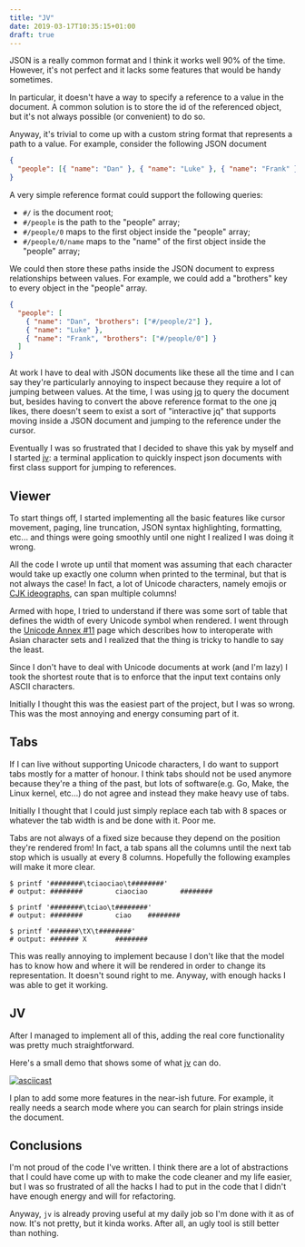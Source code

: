 ```yaml
---
title: "JV"
date: 2019-03-17T10:35:15+01:00
draft: true
---
```


JSON is a really common format and I think it works well 90% of the time.
However, it's not perfect and it lacks some features that would be handy
sometimes.

In particular, it doesn't have a way to specify a reference to a value in the
document. A common solution is to store the id of the referenced object, but
it's not always possible (or convenient) to do so.

Anyway, it's trivial to come up with a custom string format that represents a
path to a value. For example, consider the following JSON document

```json
{
  "people": [{ "name": "Dan" }, { "name": "Luke" }, { "name": "Frank" }]
}
```

A very simple reference format could support the following queries:

- `#/` is the document root;
- `#/people` is the path to the "people" array;
- `#/people/0` maps to the first object inside the "people" array;
- `#/people/0/name` maps to the "name" of the first object inside the "people"
  array;

We could then store these paths inside the JSON document to express
relationships between values. For example, we could add a "brothers" key to
every object in the "people" array.

```json
{
  "people": [
    { "name": "Dan", "brothers": ["#/people/2"] },
    { "name": "Luke" },
    { "name": "Frank", "brothers": ["#/people/0"] }
  ]
}
```

At work I have to deal with JSON documents like these all the time and I can say
they're particularly annoying to inspect because they require a lot of jumping
between values. At the time, I was using [jq] to query the document but, besides
having to convert the above reference format to the one jq likes, there doesn't
seem to exist a sort of "interactive jq" that supports moving inside a JSON
document and jumping to the reference under the cursor.

Eventually I was so frustrated that I decided to shave this yak by myself and I
started [jv]: a terminal application to quickly inspect json documents with
first class support for jumping to references.

## Viewer

To start things off, I started implementing all the basic features like cursor
movement, paging, line truncation, JSON syntax highlighting, formatting, etc...
and things were going smoothly until one night I realized I was doing it wrong.

All the code I wrote up until that moment was assuming that each character would
take up exactly one column when printed to the terminal, but that is not always
the case! In fact, a lot of Unicode characters, namely emojis or [CJK
ideographs][cjk ideographs], can span multiple columns!

Armed with hope, I tried to understand if there was some sort of table that
defines the width of every Unicode symbol when rendered. I went through the
[Unicode Annex #11][unicode annex #11] page which describes how to interoperate
with Asian character sets and I realized that the thing is tricky to handle to
say the least.

Since I don't have to deal with Unicode documents at work (and I'm lazy) I took
the shortest route that is to enforce that the input text contains only ASCII
characters.

Initially I thought this was the easiest part of the project, but I was so
wrong. This was the most annoying and energy consuming part of it.

## Tabs

If I can live without supporting Unicode characters, I do want to support tabs
mostly for a matter of honour. I think tabs should not be used anymore because
they're a thing of the past, but lots of software(e.g. Go, Make, the Linux
kernel, etc...) do not agree and instead they make heavy use of tabs.

Initially I thought that I could just simply replace each tab with 8 spaces or
whatever the tab width is and be done with it. Poor me.

Tabs are not always of a fixed size because they depend on the position they're
rendered from! In fact, a tab spans all the columns until the next tab stop
which is usually at every 8 columns. Hopefully the following examples will make
it more clear.

```shell
$ printf '########\tciaociao\t########'
# output: ########        ciaociao        ########

$ printf '########\tciao\t########'
# output: ########        ciao    ########

$ printf '#######\tX\t########'
# output: ####### X       ########
```

This was really annoying to implement because I don't like that the model has to
know how and where it will be rendered in order to change its representation. It
doesn't sound right to me. Anyway, with enough hacks I was able to get it
working.

## JV

After I managed to implement all of this, adding the real core functionality was
pretty much straightforward.

Here's a small demo that shows some of what [jv] can do.

[![asciicast](https://asciinema.org/a/233199.svg)](https://asciinema.org/a/233199)

I plan to add some more features in the near-ish future. For example, it really
needs a search mode where you can search for plain strings inside the document.

## Conclusions

I'm not proud of the code I've written. I think there are a lot of abstractions
that I could have come up with to make the code cleaner and my life easier, but
I was so frustrated of all the hacks I had to put in the code that I didn't have
enough energy and will for refactoring.

Anyway, `jv` is already proving useful at my daily job so I'm done with it as of
now. It's not pretty, but it kinda works. After all, an ugly tool is still
better than nothing.

[jq]: https://stedolan.github.io/jq/
[jv]: https://github.com/d-dorazio/jv
[cjk ideographs]: https://en.wikipedia.org/wiki/CJK_Unified_Ideographs
[unicode annex #11]: http://www.unicode.org/reports/tr11/
